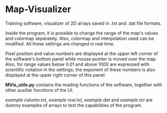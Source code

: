 # Map-Visualizer
Training software, visualizer of 2D arrays saved in .txt and .dat file formats.

Inside the program, it is possible to change the range of the map's values and colormap separately. Also, colormap and interpolation used can be modified. All these settings are changed in real time.

Pixel position and value numbers are displayed at the upper left corner of the software's bottom panel while mouse pointer is moved over the map. Also, for range values below 0.01 and above 1000 are expressed with scientific notation in the settings; the exponent of these numbers is also displayed at the upper right corner of this panel.

**MVis_utils.py** contains the reading functions of the software, together with other auxiliar functions of the UI.

*example column.txt*, *example row.txt*, *example.dat* and *example.txt* are dummy examples of arrays to test the capabilities of the program.